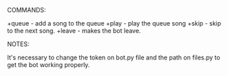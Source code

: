 COMMANDS:

+queue - add a song to the queue
+play - play the queue song
+skip - skip to the next song.
+leave - makes the bot leave.

NOTES:

It's necessary to change the token on bot.py file and the path on files.py to get the bot working properly.
